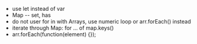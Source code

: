 - use let instead of var
- Map -- set, has
- do not user for in with Arrays, use numeric loop or arr.forEach() instead
- iterate through Map: for ... of map.keys()
- arr.forEach(function(element) {});